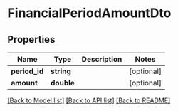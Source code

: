 # FinancialPeriodAmountDto

## Properties
Name | Type | Description | Notes
------------ | ------------- | ------------- | -------------
**period_id** | **string** |  | [optional] 
**amount** | **double** |  | [optional] 

[[Back to Model list]](../README.md#documentation-for-models) [[Back to API list]](../README.md#documentation-for-api-endpoints) [[Back to README]](../README.md)


